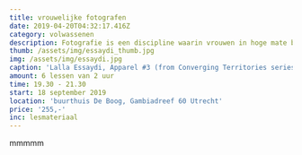 ```yaml
---
title: vrouwelijke fotografen
date: 2019-04-20T04:32:17.416Z
category: volwassenen
description: Fotografie is een discipline waarin vrouwen in hoge mate bepalend zijn.
thumb: /assets/img/essaydi_thumb.jpg
img: /assets/img/essaydi.jpg
caption: 'Lalla Essaydi, Apparel #3 (from Converging Territories series), 2003'
amount: 6 lessen van 2 uur
time: 19.30 - 21.30
start: 18 september 2019
location: 'buurthuis De Boog, Gambiadreef 60 Utrecht'
price: '255,-'
inc: lesmateriaal
---
```

mmmmm
